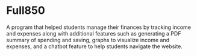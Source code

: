 # Full850
A program that helped students manage their finances by tracking income and expenses along with additional features such as generating a PDF summary of spending and saving, graphs to visualize income and expenses, and a chatbot feature to help students navigate the website. 
